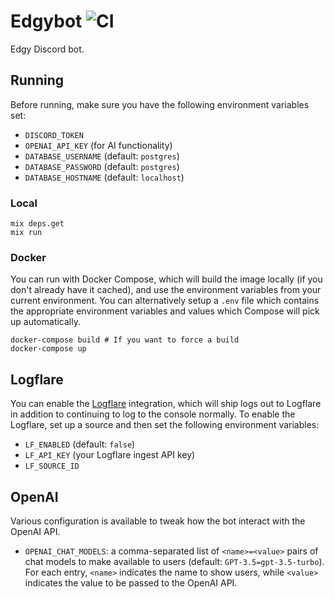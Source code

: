 # Edgybot ![CI](https://github.com/jswny/edgybot/workflows/CI/badge.svg)

Edgy Discord bot.

## Running

Before running, make sure you have the following environment variables set:

- `DISCORD_TOKEN`
- `OPENAI_API_KEY` (for AI functionality)
- `DATABASE_USERNAME` (default: `postgres`)
- `DATABASE_PASSWORD` (default: `postgres`)
- `DATABASE_HOSTNAME` (default: `localhost`)

### Local

```shell
mix deps.get
mix run
```

### Docker

You can run with Docker Compose, which will build the image locally (if you don't already have it cached), and use the environment variables from your current environment. You can alternatively setup a `.env` file which contains the appropriate environment variables and values which Compose will pick up automatically.

```shell
docker-compose build # If you want to force a build
docker-compose up
```

## Logflare

You can enable the [Logflare](https://logflare.app/) integration, which will ship logs out to Logflare in addition to continuing to log to the console normally. To enable the Logflare, set up a source and then set the following environment variables:

- `LF_ENABLED` (default: `false`)
- `LF_API_KEY` (your Logflare ingest API key)
- `LF_SOURCE_ID`

## OpenAI

Various configuration is available to tweak how the bot interact with the OpenAI API.

- `OPENAI_CHAT_MODELS`: a comma-separated list of `<name>=<value>` pairs of chat models to make available to users (default: `GPT-3.5=gpt-3.5-turbo`). For each entry, `<name>` indicates the name to show users, while `<value>` indicates the value to be passed to the OpenAI API.
